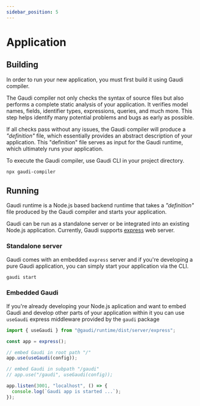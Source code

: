 ```yaml
---
sidebar_position: 5
---
```


# Application

## Building

In order to run your new application, you must first build it using Gaudi compiler.

The Gaudi compiler not only checks the syntax of source files but also performs a complete static analysis of your application. It verifies model names, fields, identifier types, expressions, queries, and much more. This step helps identify many potential problems and bugs as early as possible.

If all checks pass without any issues, the Gaudi compiler will produce a _"definition"_ file, which essentially provides an abstract description of your application. This "definition" file serves as input for the Gaudi runtime, which ultimately runs your application.

To execute the Gaudi compiler, use Gaudi CLI in your project directory.

```sh
npx gaudi-compiler
```

## Running

Gaudi runtime is a Node.js based backend runtime that takes a _"definition"_ file produced by the Gaudi compiler and starts your application.

Gaudi can be run as a standalone server or be integrated into an existing Node.js application. Currently, Gaudi supports [express](https://expressjs.com/) web server.

### Standalone server

Gaudi comes with an embedded `express` server and if you're developing a pure Gaudi application, you can simply start your application via the CLI.

```sh
gaudi start
```

### Embedded Gaudi

If you're already developing your Node.js aplication and want to embed Gaudi and develop other parts of your application within it you can use `useGaudi` express middleware provided by the `gaudi` package

```js
import { useGaudi } from "@gaudi/runtime/dist/server/express";

const app = express();

// embed Gaudi in root path "/"
app.use(useGaudi(config));

// embed Gaudi in subpath "/gaudi"
// app.use("/gaudi", useGaudi(config));

app.listen(3001, "localhost", () => {
  console.log(`Gaudi app is started ...`);
});
```
